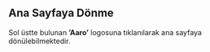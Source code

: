 ## Ana Sayfaya Dönme
Sol üstte bulunan **’Aaro’** logosuna tıklanılarak ana sayfaya dönülebilmektedir. 
